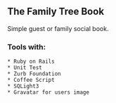 ## The Family Tree Book
Simple guest or family social book.

### Tools with:
	* Ruby on Rails
	* Unit Test
	* Zurb Foundation
	* Coffee Script
	* SQLight3
	* Gravatar for users image